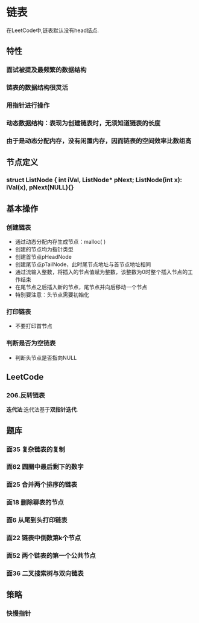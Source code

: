 # 链表

在LeetCode中,链表默认没有head结点.

## 特性

### 面试被提及最频繁的数据结构

### 链表的数据结构很灵活

### 用指针进行操作

### 动态数据结构：表现为创建链表时，无须知道链表的长度

### 由于是动态分配内存，没有闲置内存，因而链表的空间效率比数组高

## 节点定义

### struct ListNode { int iVal, ListNode* pNext; ListNode(int x): iVal(x), pNext(NULL){}

## 基本操作

### 创建链表

- 通过动态分配内存生成节点：malloc( )
- 创建的节点均为指针类型
- 创建首节点pHeadNode
- 创建尾节点pTailNode，此时尾节点地址与首节点地址相同
- 通过流输入整数，将插入的节点值赋为整数，该整数为0时整个插入节点的工作结束
- 在尾节点之后插入新的节点，尾节点并向后移动一个节点
- 特别要注意：头节点需要初始化

### 打印链表

- 不要打印首节点

### 判断是否为空链表

- 判断头节点是否指向NULL

## LeetCode

### 206.反转链表


**迭代法**:迭代法基于**双指针迭代**.

## 题库

### 面35 复杂链表的复制

### 面62 圆圈中最后剩下的数字

### 面25 合并两个排序的链表

### 面18 删除聊表的节点

### 面6 从尾到头打印链表

### 面22 链表中倒数第k个节点

### 

### 面52 两个链表的第一个公共节点

### 面36 二叉搜索树与双向链表

## 策略

### 快慢指针